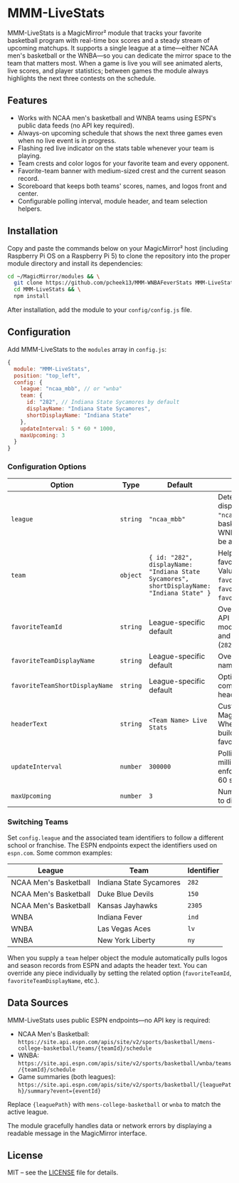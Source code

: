 # MMM-LiveStats

MMM-LiveStats is a MagicMirror² module that tracks your favorite basketball program with real-time box scores and a steady stream of upcoming matchups. It supports a single league at a time—either NCAA men's basketball or the WNBA—so you can dedicate the mirror space to the team that matters most. When a game is live you will see animated alerts, live scores, and player statistics; between games the module always highlights the next three contests on the schedule.

## Features

- Works with NCAA men's basketball and WNBA teams using ESPN's public data feeds (no API key required).
- Always-on upcoming schedule that shows the next three games even when no live event is in progress.
- Flashing red live indicator on the stats table whenever your team is playing.
- Team crests and color logos for your favorite team and every opponent.
- Favorite-team banner with medium-sized crest and the current season record.
- Scoreboard that keeps both teams' scores, names, and logos front and center.
- Configurable polling interval, module header, and team selection helpers.

## Installation

Copy and paste the commands below on your MagicMirror² host (including Raspberry Pi OS on a Raspberry Pi 5) to clone the repository into the proper module directory and install its dependencies:

```bash
cd ~/MagicMirror/modules && \
  git clone https://github.com/pcheek13/MMM-WNBAFeverStats MMM-LiveStats && \
  cd MMM-LiveStats && \
  npm install
```

After installation, add the module to your `config/config.js` file.

## Configuration

Add MMM-LiveStats to the `modules` array in `config.js`:

```javascript
{
  module: "MMM-LiveStats",
  position: "top_left",
  config: {
    league: "ncaa_mbb", // or "wnba"
    team: {
      id: "282", // Indiana State Sycamores by default
      displayName: "Indiana State Sycamores",
      shortDisplayName: "Indiana State"
    },
    updateInterval: 5 * 60 * 1000,
    maxUpcoming: 3
  }
}
```

### Configuration Options

| Option | Type | Default | Description |
| ------ | ---- | ------- | ----------- |
| `league` | `string` | `"ncaa_mbb"` | Determines which league to display. Supported values: `"ncaa_mbb"` for NCAA men's basketball and `"wnba"` for the WNBA. Only one league can be active at a time. |
| `team` | `object` | `{ id: "282", displayName: "Indiana State Sycamores", shortDisplayName: "Indiana State" }` | Helper object that seeds the favorite team information. Values supplied here populate `favoriteTeamId`, `favoriteTeamDisplayName`, and `favoriteTeamShortDisplayName`. |
| `favoriteTeamId` | `string` | League-specific default | Overrides the team ID used in API calls. When omitted, the module falls back to `team.id` and then the league default (`282` for NCAA, `ind` for WNBA). |
| `favoriteTeamDisplayName` | `string` | League-specific default | Overrides the friendly team name shown in the UI. |
| `favoriteTeamShortDisplayName` | `string` | League-specific default | Optional shorter label used in compact areas such as headings. |
| `headerText` | `string` | `<Team Name> Live Stats` | Custom text displayed in the MagicMirror module header. When omitted the module builds a header from the favorite team name. |
| `updateInterval` | `number` | `300000` | Polling frequency in milliseconds. The module enforces a minimum interval of 60 seconds. |
| `maxUpcoming` | `number` | `3` | Number of upcoming games to display (minimum of 1). |

### Switching Teams

Set `config.league` and the associated team identifiers to follow a different school or franchise. The ESPN endpoints expect the identifiers used on `espn.com`. Some common examples:

| League | Team | Identifier |
| ------ | ---- | ---------- |
| NCAA Men's Basketball | Indiana State Sycamores | `282` |
| NCAA Men's Basketball | Duke Blue Devils | `150` |
| NCAA Men's Basketball | Kansas Jayhawks | `2305` |
| WNBA | Indiana Fever | `ind` |
| WNBA | Las Vegas Aces | `lv` |
| WNBA | New York Liberty | `ny` |

When you supply a `team` helper object the module automatically pulls logos and season records from ESPN and adapts the header text. You can override any piece individually by setting the related option (`favoriteTeamId`, `favoriteTeamDisplayName`, etc.).

## Data Sources

MMM-LiveStats uses public ESPN endpoints—no API key is required:

- NCAA Men's Basketball: `https://site.api.espn.com/apis/site/v2/sports/basketball/mens-college-basketball/teams/{teamId}/schedule`
- WNBA: `https://site.api.espn.com/apis/site/v2/sports/basketball/wnba/teams/{teamId}/schedule`
- Game summaries (both leagues): `https://site.api.espn.com/apis/site/v2/sports/basketball/{leaguePath}/summary?event={eventId}`

Replace `{leaguePath}` with `mens-college-basketball` or `wnba` to match the active league.

The module gracefully handles data or network errors by displaying a readable message in the MagicMirror interface.

## License

MIT – see the [LICENSE](LICENSE) file for details.


